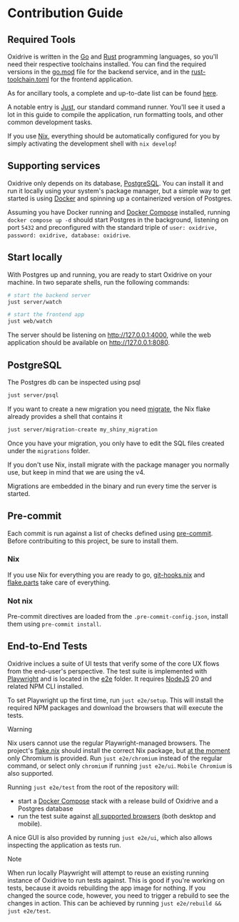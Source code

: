 # Contribution Guide

## Required Tools

Oxidrive is written in the [Go] and [Rust] programming languages, so you'll need their respective toolchains installed. You can find the required versions in the [go.mod](server/go.mod) file for the backend service, and in the [rust-toolchain.toml](web/rust-toolchain.toml) for the frontend application.

As for ancillary tools, a complete and up-to-date list can be found [here](flake.nix#L25).

A notable entry is [Just], our standard command runner. You'll see it used a lot in this guide to compile the application, run formatting tools, and other common development tasks.

If you use [Nix], everything should be automatically configured for you by simply activating the development shell with `nix develop`!

## Supporting services

Oxidrive only depends on its database, [PostgreSQL]. You can install it and run it locally using your system's package manager, but a simple way to get started is using [Docker] and spinning up a containerized version of Postgres.

Assuming you have Docker running and [Docker Compose] installed, running `docker compose up -d` should start Postgres in the background, listening on port `5432` and preconfigured with the standard triple of `user: oxidrive, password: oxidrive, database: oxidrive`.

## Start locally

With Postgres up and running, you are ready to start Oxidrive on your machine. In two separate shells, run the following commands:

```bash
# start the backend server
just server/watch
```
```bash
# start the frontend app
just web/watch
```

The server should be listening on http://127.0.0.1:4000, while the web application should be available on http://127.0.0.1:8080.

## PostgreSQL
The Postgres db can be inspected using psql

```sh
just server/psql
```

If you want to create a new migration you need [migrate](https://github.com/golang-migrate/migrate), the Nix flake already provides a shell that contains it

```sh
just server/migration-create my_shiny_migration
```

Once you have your migration, you only have to edit the SQL files created under the `migrations` folder.

If you don't use Nix, install migrate with the package manager you normally use, but keep in mind that we are using the v4.

Migrations are embedded in the binary and run every time the server is started.

## Pre-commit
Each commit is run against a list of checks defined using [pre-commit](https://pre-commit.com/). Before contribuiting to this project, be sure to install them.

### Nix
If you use Nix for everything you are ready to go, [git-hooks.nix](https://github.com/cachix/git-hooks.nix/tree/master) and [flake.parts](https://flake.parts/) take care of everything.

### Not nix
Pre-commit directives are loaded from the `.pre-commit-config.json`, install them using `pre-commit install`.

## End-to-End Tests

Oxidrive inclues a suite of UI tests that verify some of the core UX flows from the end-user's perspective. The test suite is implemented with [Playwright] and is located in the [e2e](e2e) folder. It requires [NodeJS] 20 and related NPM CLI installed.

To set Playwright up the first time, run `just e2e/setup`. This will install the required NPM packages and download the browsers that will execute the tests.

> [!WARNING]
> Nix users cannot use the regular Playwright-managed browsers. The project's [flake.nix](flake.nix) should install the correct Nix package, but [at the moment](https://github.com/NixOS/nixpkgs/pull/298944) only Chromium is provided.
> Run `just e2e/chromium` instead of the regular command, or select only `chromium` if running `just e2e/ui`. `Mobile Chromium` is also supported.

Running `just e2e/test` from the root of the repository will:
- start a [Docker Compose](e2e/docker-compose.yml) stack with a release build of Oxidrive and a Postgres database
- run the test suite against [all supported browsers](e2e/playwright.config.ts#L37) (both desktop and mobile).

A nice GUI is also provided by running `just e2e/ui`, which also allows inspecting the application as tests run.

> [!NOTE]
> When run locally Playwright will attempt to reuse an existing running instance of Oxidrive to run tests against. This is good if you're working on tests, because it avoids rebuilding the app image for nothing. If you changed the source code, however, you need to trigger a rebuild to see the changes in action. This can be achieved by running `just e2e/rebuild && just e2e/test`.

[Go]: https://go.dev
[Rust]: https://rust-lang.org
[Nix]: https://nixos.org
[PostgreSQL]: https://postgresql.org
[Docker]: https://docker.com
[Docker Compose]: https://docs.docker.com/compose/
[Just]: https://github.com/casey/just
[Playwright]: https://playwright.dev/
[NodeJS]: https://nodejs.org

